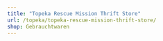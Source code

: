 ```yaml
---
title: "Topeka Rescue Mission Thrift Store"
url: /topeka/topeka-rescue-mission-thrift-store/
shop: Gebrauchtwaren
---
```

